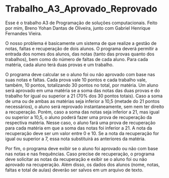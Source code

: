 # Trabalho_A3_Aprovado_Reprovado
Esse é o trabalho A3 de Programação de soluções computacionais. Feito por mim, Breno Yohan Dantas de Oliveira, junto com Gabriel Henrique Fernandes Vieira.

O nosso problema é basicamente um sistema de que realize a gestão de notas, faltas e recuperação de dois alunos. O programa deverá permitir a entrada dos nomes dos alunos, das notas (tanto das provas quanto dos trabalhos), bem como do número de faltas de cada aluno. Para cada matéria, cada aluno terá duas provas e um trabalho.

O programa deve calcular se o aluno foi ou não aprovado com base nas suas notas e faltas. Cada prova vale 10 pontos e cada trabalho vale, também, 10 pontos, totalizando 30 pontos no total, por matéria. Um aluno será aprovado em uma matéria se a soma das notas das duas provas e do trabalho for igual ou superior a 21 (70% dos 30 pontos totais). Caso a soma de uma ou de ambas as matérias seja inferior a 10,5 (metade do 21 pontos necessários), o aluno será reprovado instantaneamente, sem nem ter direito a recuperação. Porém, caso a soma das notas seja inferior a 21, mas igual ou superior a 10,5, o aluno poderá fazer uma prova de recuperação da respectiva matéria. Nesse caso, o aluno fará uma prova de recuperação para cada matéria em que a soma das notas foi inferior a 21. A nota da recuperação deve ser um valor entre 0 e 10. Se a nota da recuperação for igual ou superior a 7, essa nota substituirá as anteriores da matéria.

Por fim, o programa deve exibir se o aluno foi aprovado ou não com base nas notas e nas frequências. Caso precise de recuperação, o programa deve solicitar as notas da recuperação e exibir se o aluno foi ou não aprovado na recuperação. Além disso, os dados dos alunos (nome, notas, faltas e total de aulas) deverão ser salvos em um arquivo de texto.
